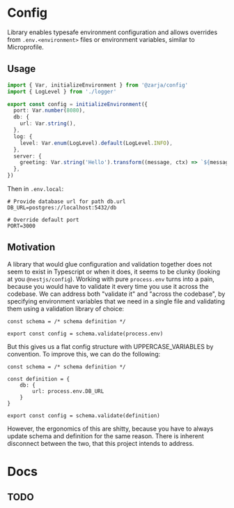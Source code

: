 # Config

Library enables typesafe environment configuration and allows overrides from `.env.<environment>` files or environment
variables, similar to Microprofile.

## Usage

```typescript
import { Var, initializeEnvironment } from '@zarja/config'
import { LogLevel } from './logger'

export const config = initializeEnvironment({
  port: Var.number(8080),
  db: {
    url: Var.string(),
  },
  log: {
    level: Var.enum(LogLevel).default(LogLevel.INFO),
  },
  server: {
    greeting: Var.string('Hello').transform((message, ctx) => `${message}, ${ctx.info.env}!`), // Hello, local!
  },
})
```

Then in `.env.local`:

```
# Provide database url for path db.url
DB_URL=postgres://localhost:5432/db

# Override default port
PORT=3000
```

## Motivation

A library that would glue configuration and validation together does not seem to exist in Typescript or when it does,
it seems to be clunky (looking at you `@nestjs/config`). Working with pure `process.env` turns into a pain, because you
would have to validate it every time you use it across the codebase. We can address both "validate it" and "across the
codebase", by specifying environment variables that we need in a single file and validating them using a validation
library of choice:

```
const schema = /* schema definition */

export const config = schema.validate(process.env)
```

But this gives us a flat config structure with UPPERCASE_VARIABLES by convention. To improve this, we can do the
following:

```
const schema = /* schema definition */

const definition = {
    db: {
        url: process.env.DB_URL
    }
}

export const config = schema.validate(definition)
```

However, the ergonomics of this are shitty, because you have to always update schema and definition for the same
reason. There is inherent disconnect between the two, that this project intends to address.

# Docs

## TODO